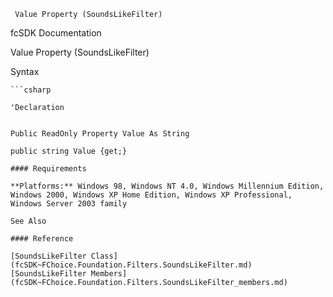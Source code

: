 ﻿     Value Property (SoundsLikeFilter)                                                   

fcSDK Documentation

Value Property (SoundsLikeFilter)

Syntax

```vbnet
```csharp

'Declaration
 

Public ReadOnly Property Value As String

public string Value {get;}

#### Requirements

**Platforms:** Windows 98, Windows NT 4.0, Windows Millennium Edition, Windows 2000, Windows XP Home Edition, Windows XP Professional, Windows Server 2003 family

See Also

#### Reference

[SoundsLikeFilter Class](fcSDK~FChoice.Foundation.Filters.SoundsLikeFilter.md)  
[SoundsLikeFilter Members](fcSDK~FChoice.Foundation.Filters.SoundsLikeFilter_members.md)